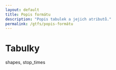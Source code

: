 ```yaml
---
layout: default
title: Popis formátu
description: "Popis tabulek a jejich atributů."
permalink: /gtfs/popis-formátu
---
```


# Tabulky

shapes, stop_times
